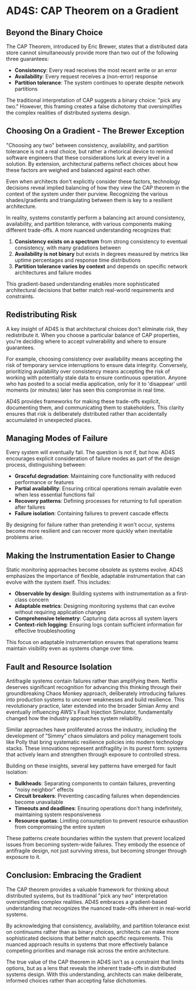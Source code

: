# AD4S: CAP Theorem on a Gradient

## Beyond the Binary Choice

The CAP Theorem, introduced by Eric Brewer, states that a distributed data store cannot simultaneously provide more than two out of the following three guarantees:

- **Consistency**: Every read receives the most recent write or an error
- **Availability**: Every request receives a (non-error) response
- **Partition tolerance**: The system continues to operate despite network partitions

The traditional interpretation of CAP suggests a binary choice: "pick any two." However, this framing creates a false dichotomy that oversimplifies the complex realities of distributed systems design.

## Choosing On a Gradient - The Brewer Exception

"Choosing any two" between consistency, availability, and partition tolerance is not a real choice, but rather a rhetorical device to remind software engineers that these considerations lurk at every level in a solution. By extension, architectural patterns reflect choices about how these factors are weighed and balanced against each other.

Even when architects don't explicitly consider these factors, technology decisions reveal implied balancing of how they view the CAP theorem in the context of the system under their purview. Recognizing the various shades/gradients and triangulating between them is key to a resilient architecture.

In reality, systems constantly perform a balancing act around consistency, availability, and partition tolerance, with various components making different trade-offs. A more nuanced understanding recognizes that:

1. **Consistency exists on a spectrum** from strong consistency to eventual consistency, with many gradations between
2. **Availability is not binary** but exists in degrees measured by metrics like uptime percentages and response time distributions
3. **Partition tolerance varies by context** and depends on specific network architectures and failure modes

This gradient-based understanding enables more sophisticated architectural decisions that better match real-world requirements and constraints.

## Redistributing Risk

A key insight of AD4S is that architectural choices don't eliminate risk, they redistribute it. When you choose a particular balance of CAP properties, you're deciding where to accept vulnerability and where to ensure guarantees.

For example, choosing consistency over availability means accepting the risk of temporary service interruptions to ensure data integrity. Conversely, prioritizing availability over consistency means accepting the risk of working with potentially stale data to ensure continuous operation. Anyone who has posted to a social media application, only for it to 'disappear' until moments (or minutes) later has seen this compromise in real time.

AD4S provides frameworks for making these trade-offs explicit, documenting them, and communicating them to stakeholders. This clarity ensures that risk is deliberately distributed rather than accidentally accumulated in unexpected places.

## Managing Modes of Failure

Every system will eventually fail. The question is not if, but how. AD4S encourages explicit consideration of failure modes as part of the design process, distinguishing between:

- **Graceful degradation**: Maintaining core functionality with reduced performance or features
- **Partial availability**: Ensuring critical operations remain available even when less essential functions fail
- **Recovery patterns**: Defining processes for returning to full operation after failures
- **Failure isolation**: Containing failures to prevent cascade effects

By designing for failure rather than pretending it won't occur, systems become more resilient and can recover more quickly when inevitable problems arise.

## Making the Instrumentation Easier to Change

Static monitoring approaches become obsolete as systems evolve. AD4S emphasizes the importance of flexible, adaptable instrumentation that can evolve with the system itself. This includes:

- **Observable by design**: Building systems with instrumentation as a first-class concern
- **Adaptable metrics**: Designing monitoring systems that can evolve without requiring application changes
- **Comprehensive telemetry**: Capturing data across all system layers
- **Context-rich logging**: Ensuring logs contain sufficient information for effective troubleshooting

This focus on adaptable instrumentation ensures that operations teams maintain visibility even as systems change over time.

## Fault and Resource Isolation

Antifragile systems contain failures rather than amplifying them. Netflix deserves significant recognition for advancing this thinking through their groundbreaking Chaos Monkey approach, deliberately introducing failures into production systems to uncover weaknesses and build resilience. This revolutionary practice, later extended into the broader Simian Army and eventually influencing AWS's Fault Injection Simulator, fundamentally changed how the industry approaches system reliability.

Similar approaches have proliferated across the industry, including the development of "Simmy" chaos simulators and policy management tools like Polly that bring systematic resilience policies into modern technology stacks. These innovations represent antifragility in its purest form: systems that actively learn and strengthen through exposure to controlled stress.

Building on these insights, several key patterns have emerged for fault isolation:

- **Bulkheads**: Separating components to contain failures, preventing "noisy neighbor" effects
- **Circuit breakers**: Preventing cascading failures when dependencies become unavailable
- **Timeouts and deadlines**: Ensuring operations don't hang indefinitely, maintaining system responsiveness
- **Resource quotas**: Limiting consumption to prevent resource exhaustion from compromising the entire system

These patterns create boundaries within the system that prevent localized issues from becoming system-wide failures. They embody the essence of antifragile design, not just surviving stress, but becoming stronger through exposure to it.

## Conclusion: Embracing the Gradient

The CAP theorem provides a valuable framework for thinking about distributed systems, but its traditional "pick any two" interpretation oversimplifies complex realities. AD4S embraces a gradient-based understanding that recognizes the nuanced trade-offs inherent in real-world systems.

By acknowledging that consistency, availability, and partition tolerance exist on continuums rather than as binary choices, architects can make more sophisticated decisions that better match specific requirements. This nuanced approach results in systems that more effectively balance competing priorities and manage risk across the entire architecture.

The true value of the CAP theorem in AD4S isn't as a constraint that limits options, but as a lens that reveals the inherent trade-offs in distributed systems design. With this understanding, architects can make deliberate, informed choices rather than accepting false dichotomies.

